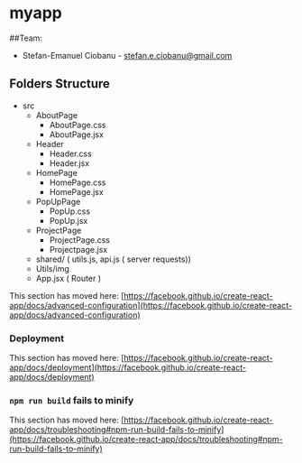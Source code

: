 # myapp

##Team:

- Stefan-Emanuel Ciobanu - stefan.e.ciobanu@gmail.com


## Folders Structure

- src
  - AboutPage
    - AboutPage.css
    - AboutPage.jsx
  - Header
    - Header.css
    - Header.jsx
  - HomePage
    - HomePage.css
    - HomePage.jsx
  - PopUpPage
    - PopUp.css
    - PopUp.jsx
  - ProjectPage
    - ProjectPage.css
    - Projectpage.jsx
  - shared/ ( utils.js, api.js ( server requests))
  - Utils/img
  - App.jsx ( Router )

This section has moved here: [https://facebook.github.io/create-react-app/docs/advanced-configuration](https://facebook.github.io/create-react-app/docs/advanced-configuration)

### Deployment

This section has moved here: [https://facebook.github.io/create-react-app/docs/deployment](https://facebook.github.io/create-react-app/docs/deployment)

### `npm run build` fails to minify

This section has moved here: [https://facebook.github.io/create-react-app/docs/troubleshooting#npm-run-build-fails-to-minify](https://facebook.github.io/create-react-app/docs/troubleshooting#npm-run-build-fails-to-minify)

